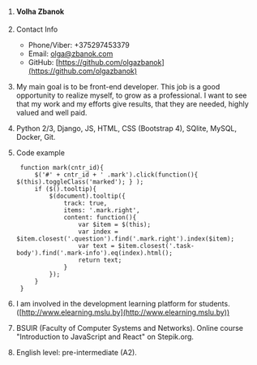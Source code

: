 1. #### Volha Zbanok
2. Contact Info
    - Phone/Viber: +375297453379
    - Email: olga@zbanok.com
    - GitHub: [https://github.com/olgazbanok](https://github.com/olgazbanok)
	
3. My main goal is to be front-end developer. This job is a good opportunity to realize myself, to grow as a professional. I want to see that my work and my efforts  give results, that they are needed, highly valued and well paid.

4. Python 2/3, Django, JS, HTML, CSS (Bootstrap 4), SQlite, MySQL, Docker, Git.

5. Code example

		function mark(cntr_id){
			$('#' + cntr_id + ' .mark').click(function(){ $(this).toggleClass('marked'); } );
			if ($().tooltip){
				$(document).tooltip({
					track: true,
					items: '.mark.right',
					content: function(){
						var $item = $(this);
						var index = $item.closest('.question').find('.mark.right').index($item);
						var text = $item.closest('.task-body').find('.mark-info').eq(index).html();
						return text;
					}
				});
			}
		}
6. I am involved in the development learning platform for students. ([http://www.elearning.mslu.by](http://www.elearning.mslu.by))

7. BSUIR (Faculty of Computer Systems and Networks). Online course "Introduction to JavaScript and React" on Stepik.org.

8. English level: pre-intermediate (A2).